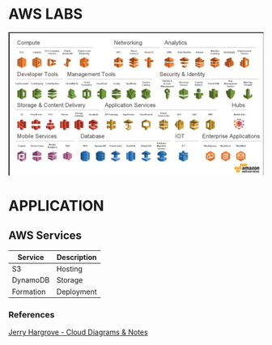 # AWS LABS

![AWS Services](aws.png)

# APPLICATION

## AWS Services

 Service | Description
  --- | ---
 S3 | Hosting
 DynamoDB | Storage
 Formation | Deployment


### References

[Jerry Hargrove - Cloud Diagrams & Notes](https://www.awsgeek.com/)
